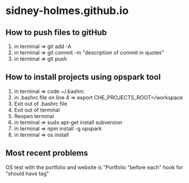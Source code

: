 # sidney-holmes.github.io

## How to push files to gitHub

1) in terminal => git add -A
2) in terminal => git commit -m "description of commit in quotes"
3) in terminal => git push

## How to install projects using opspark tool

1) in terminal => code ~/.bashrc
2) in .bashrc file on line 4 => export CHE_PROJECTS_ROOT=/workspace
3) Exit out of .bashrc file
4) Exit out of terminal
5) Reopen terminal
6) in terminal => sudo apt-get install subversion
7) in terminal => npm install -g opspark
8) in terminal => os install

## Most recent problems

OS test with the portfolio and website is
"Portfolio "before each" hook for "should have <head> tag"